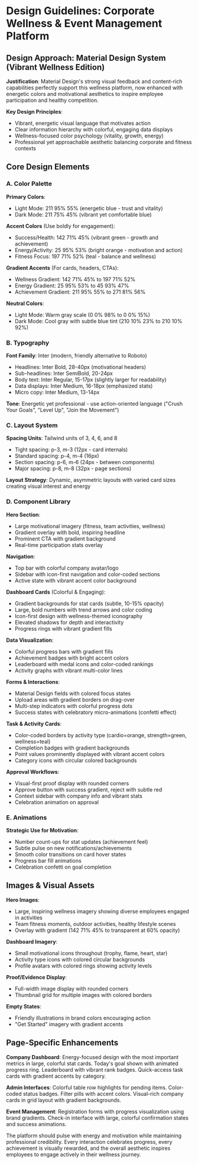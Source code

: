 # Design Guidelines: Corporate Wellness & Event Management Platform

## Design Approach: Material Design System (Vibrant Wellness Edition)

**Justification**: Material Design's strong visual feedback and content-rich capabilities perfectly support this wellness platform, now enhanced with energetic colors and motivational aesthetics to inspire employee participation and healthy competition.

**Key Design Principles**:
- Vibrant, energetic visual language that motivates action
- Clear information hierarchy with colorful, engaging data displays
- Wellness-focused color psychology (vitality, growth, energy)
- Professional yet approachable aesthetic balancing corporate and fitness contexts

## Core Design Elements

### A. Color Palette

**Primary Colors**:
- Light Mode: 211 95% 55% (energetic blue - trust and vitality)
- Dark Mode: 211 75% 45% (vibrant yet comfortable blue)

**Accent Colors** (Use boldly for engagement):
- Success/Health: 142 71% 45% (vibrant green - growth and achievement)
- Energy/Activity: 25 95% 53% (bright orange - motivation and action)
- Fitness Focus: 197 71% 52% (teal - balance and wellness)

**Gradient Accents** (For cards, headers, CTAs):
- Wellness Gradient: 142 71% 45% to 197 71% 52%
- Energy Gradient: 25 95% 53% to 45 93% 47%
- Achievement Gradient: 211 95% 55% to 271 81% 56%

**Neutral Colors**:
- Light Mode: Warm gray scale (0 0% 98% to 0 0% 15%)
- Dark Mode: Cool gray with subtle blue tint (210 10% 23% to 210 10% 92%)

### B. Typography

**Font Family**: Inter (modern, friendly alternative to Roboto)
- Headlines: Inter Bold, 28-40px (motivational headers)
- Sub-headlines: Inter SemiBold, 20-24px
- Body text: Inter Regular, 15-17px (slightly larger for readability)
- Data displays: Inter Medium, 16-18px (emphasized stats)
- Micro copy: Inter Medium, 13-14px

**Tone**: Energetic yet professional - use action-oriented language ("Crush Your Goals", "Level Up", "Join the Movement")

### C. Layout System

**Spacing Units**: Tailwind units of 3, 4, 6, and 8
- Tight spacing: p-3, m-3 (12px - card internals)
- Standard spacing: p-4, m-4 (16px)
- Section spacing: p-6, m-6 (24px - between components)
- Major spacing: p-8, m-8 (32px - page sections)

**Layout Strategy**: Dynamic, asymmetric layouts with varied card sizes creating visual interest and energy

### D. Component Library

**Hero Section**:
- Large motivational imagery (fitness, team activities, wellness)
- Gradient overlay with bold, inspiring headline
- Prominent CTA with gradient background
- Real-time participation stats overlay

**Navigation**: 
- Top bar with colorful company avatar/logo
- Sidebar with icon-first navigation and color-coded sections
- Active state with vibrant accent color background

**Dashboard Cards** (Colorful & Engaging):
- Gradient backgrounds for stat cards (subtle, 10-15% opacity)
- Large, bold numbers with trend arrows and color coding
- Icon-first design with wellness-themed iconography
- Elevated shadows for depth and interactivity
- Progress rings with vibrant gradient fills

**Data Visualization**:
- Colorful progress bars with gradient fills
- Achievement badges with bright accent colors
- Leaderboard with medal icons and color-coded rankings
- Activity graphs with vibrant multi-color lines

**Forms & Interactions**:
- Material Design fields with colored focus states
- Upload areas with gradient borders on drag-over
- Multi-step indicators with colorful progress dots
- Success states with celebratory micro-animations (confetti effect)

**Task & Activity Cards**:
- Color-coded borders by activity type (cardio=orange, strength=green, wellness=teal)
- Completion badges with gradient backgrounds
- Point values prominently displayed with vibrant accent colors
- Category icons with circular colored backgrounds

**Approval Workflows**:
- Visual-first proof display with rounded corners
- Approve button with success gradient, reject with subtle red
- Context sidebar with company info and vibrant stats
- Celebration animation on approval

### E. Animations

**Strategic Use for Motivation**:
- Number count-ups for stat updates (achievement feel)
- Subtle pulse on new notifications/achievements
- Smooth color transitions on card hover states
- Progress bar fill animations
- Celebration confetti on goal completion

## Images & Visual Assets

**Hero Images**: 
- Large, inspiring wellness imagery showing diverse employees engaged in activities
- Team fitness moments, outdoor activities, healthy lifestyle scenes
- Overlay with gradient (142 71% 45% to transparent at 60% opacity)

**Dashboard Imagery**:
- Small motivational icons throughout (trophy, flame, heart, star)
- Activity type icons with colored circular backgrounds
- Profile avatars with colored rings showing activity levels

**Proof/Evidence Display**:
- Full-width image display with rounded corners
- Thumbnail grid for multiple images with colored borders

**Empty States**:
- Friendly illustrations in brand colors encouraging action
- "Get Started" imagery with gradient accents

## Page-Specific Enhancements

**Company Dashboard**: Energy-focused design with the most important metrics in large, colorful stat cards. Today's goal shown with animated progress ring. Leaderboard with vibrant rank badges. Quick-access task cards with gradient accents by category.

**Admin Interfaces**: Colorful table row highlights for pending items. Color-coded status badges. Filter pills with accent colors. Visual-rich company cards in grid layout with gradient backgrounds.

**Event Management**: Registration forms with progress visualization using brand gradients. Check-in interface with large, colorful confirmation states and success animations.

The platform should pulse with energy and motivation while maintaining professional credibility. Every interaction celebrates progress, every achievement is visually rewarded, and the overall aesthetic inspires employees to engage actively in their wellness journey.